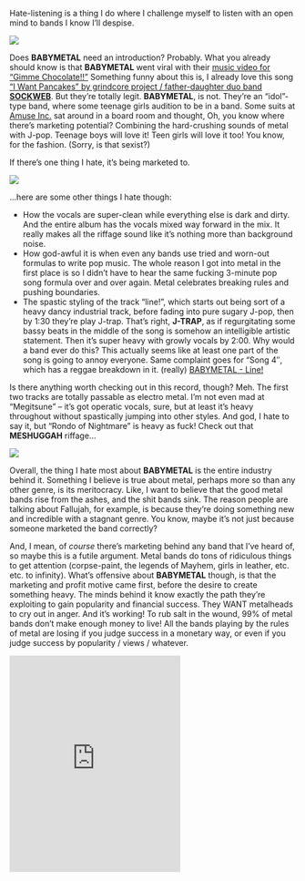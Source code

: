 Hate-listening is a thing I do where I challenge myself to listen with an open mind to bands I know I’ll despise.

![](/content/images/babymetal-logo.jpg)

Does **BABYMETAL** need an introduction? Probably. What you already should know is that **BABYMETAL** went viral with their [music video for “Gimme Chocolate!!”](https://www.youtube.com/watch?v=WIKqgE4BwAY) Something funny about this is, I already love this song [“I Want Pancakes” by grindcore project / father-daughter duo band **SOCKWEB**](https://soundcloud.com/blackula-1/i-want-pancakes-sockweb). But they’re totally legit. **BABYMETAL**, is not. They’re an “idol”-type band, where some teenage girls audition to be in a band. Some suits at [Amuse Inc.](http://ir.amuse.co.jp/english/) sat around in a board room and thought, Oh, you know where there’s marketing potential? Combining the hard-crushing sounds of metal with J-pop. Teenage boys will love it! Teen girls will love it too! You know, for the fashion. (Sorry, is that sexist?)

If there’s one thing I hate, it’s being marketed to.

![](/content/images/babymetal_fltmv2.jpg)

...here are some other things I hate though:

* How the vocals are super-clean while everything else is dark and dirty. And the entire album has the vocals mixed way forward in the mix. It really makes all the riffage sound like it’s nothing more than background noise.
* How god-awful it is when even any bands use tried and worn-out formulas to write pop music. The whole reason I got into metal in the first place is so I didn’t have to hear the same fucking 3-minute pop song formula over and over again. Metal celebrates breaking rules and pushing boundaries.
* The spastic styling of the track “line!”, which starts out being sort of a heavy dancy industrial track, before fading into pure sugary J-pop, then by 1:30 they’re play J-trap. That’s right, **J-TRAP**, as if regurgitating some bassy beats in the middle of the song is somehow an intelligible artistic statement. Then it’s super heavy with growly vocals by 2:00. Why would a band ever do this? This actually seems like at least one part of the song is going to annoy everyone. Same complaint goes for “Song 4″, which has a reggae breakdown in it. (really)
[BABYMETAL - Line!](/static/mp3/babymetal-line.mp3)


Is there anything worth checking out in this record, though? Meh. The first two tracks are totally passable as electro metal. I’m not even mad at “Megitsune” – it’s got operatic vocals, sure, but at least it’s heavy throughout without spastically jumping into other styles. And god, I hate to say it, but “Rondo of Nightmare” is heavy as fuck! Check out that **MESHUGGAH** riffage...

![](/content/images/MOAMETAL_hpdwbj.jpg)

Overall, the thing I hate most about **BABYMETAL** is the entire industry behind it. Something I believe is true about metal, perhaps more so than any other genre, is its meritocracy. Like, I want to believe that the good metal bands rise from the ashes, and the shit bands sink. The reason people are talking about Fallujah, for example, is because they’re doing something new and incredible with a stagnant genre. You know, maybe it’s not just because someone marketed the band correctly?

And, I mean, of _course_ there’s marketing behind any band that I’ve heard of, so maybe this is a futile argument. Metal bands do tons of ridiculous things to get attention (corpse-paint, the legends of Mayhem, girls in leather, etc. etc. to infinity). What’s offensive about **BABYMETAL** though, is that the marketing and profit motive came first, before the desire to create something heavy. The minds behind it know exactly the path they’re exploiting to gain popularity and financial success. They WANT metalheads to cry out in anger. And it’s working! To rub salt in the wound, 99% of metal bands don’t make enough money to live! All the bands playing by the rules of metal are losing if you judge success in a monetary way, or even if you judge success by popularity / views / whatever.

<iframe src="https://embed.spotify.com/?uri=spotify:album:3lYyAPBY8OGVCNBzsEG7uf" width="300" height="380" frameborder="0" allowtransparency="true"></iframe>
